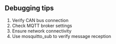## Debugging tips

1. Verify CAN bus connection
2. Check MQTT broker settings
3. Ensure network connectivity
4. Use mosquitto_sub to verify message reception